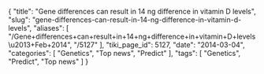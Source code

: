 {
    "title": "Gene differences can result in 14 ng difference in vitamin D levels",
    "slug": "gene-differences-can-result-in-14-ng-difference-in-vitamin-d-levels",
    "aliases": [
        "/Gene+differences+can+result+in+14+ng+difference+in+vitamin+D+levels\u2013+Feb+2014",
        "/5127"
    ],
    "tiki_page_id": 5127,
    "date": "2014-03-04",
    "categories": [
        "Genetics",
        "Top news",
        "Predict"
    ],
    "tags": [
        "Genetics",
        "Predict",
        "Top news"
    ]
}